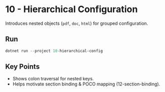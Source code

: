 # 10 - Hierarchical Configuration

Introduces nested objects (`pdf`, `doc`, `html`) for grouped configuration.

## Run

```powershell
dotnet run --project 10-hierarchical-config
```

## Key Points

- Shows colon traversal for nested keys.
- Helps motivate section binding & POCO mapping (12-section-binding).
